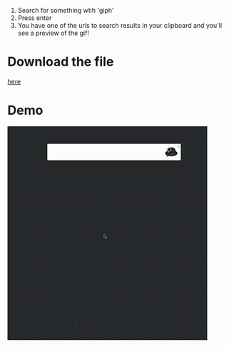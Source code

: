 1. Search for something wtih 'giph'
2. Press enter
3. You have one of the urls to search results in your clipboard and you'll see a preview of the gif!


# Download the file

[here](https://github.com/lukaszkorecki/alrfred-giphy-random-url/raw/master/Get%20Giphy%20URL.alfredworkflow)

# Demo

![](https://raw.githubusercontent.com/lukaszkorecki/alrfred-giphy-random-url/master/demo.gif)
